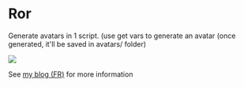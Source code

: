 # Ror
Generate avatars in 1 script. (use get vars to generate an avatar (once generated, it'll be saved in avatars/ folder)


![](http://avatar.warriordudimanche.net/?str=github&sz=128)

See [my blog (FR)](http://warriordudimanche.net/article793/ror-un-generateur-d-avatars-auto-hebergeable-en-un-script) for more information
